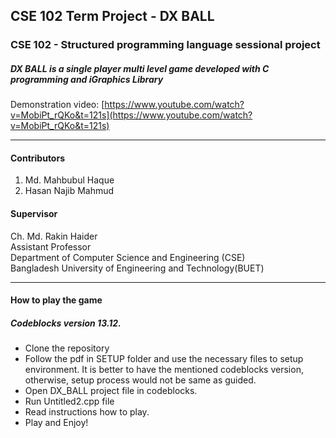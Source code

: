 ## CSE 102 Term Project - DX BALL

### CSE 102 - Structured programming language sessional project
##### DX BALL is a single player multi level game developed with C programming and iGraphics Library
Demonstration video: [https://www.youtube.com/watch?v=MobiPt_rQKo&t=121s](https://www.youtube.com/watch?v=MobiPt_rQKo&t=121s)

***
#### Contributors
1. Md. Mahbubul Haque
2. Hasan Najib Mahmud

#### Supervisor
Ch. Md. Rakin Haider\
Assistant Professor\
Department of Computer Science and Engineering (CSE)\
Bangladesh University of Engineering and Technology(BUET)
***
#### How to play the game

##### Codeblocks version 13.12.
* Clone the repository
* Follow the pdf in SETUP folder and use the necessary files to setup environment.
It is better to have the mentioned codeblocks version, otherwise, setup process would not be same as guided.
* Open DX_BALL project file in codeblocks.
* Run Untitled2.cpp file
* Read instructions how to play.
* Play and Enjoy!
